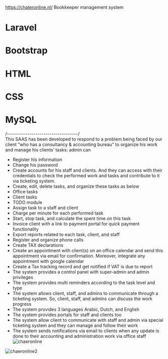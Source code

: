 https://chateronline.nl/
Bookkeeper management system
# Laravel
# Bootstrap
# HTML
# CSS
# MySQL
/-----------------------------------/<br>
This SAAS has been developed to respond to a problem being faced by our client “who has a consultancy & accounting bureau” to organize his work and manage his clients’ tasks: admin can 
- Register his information 
- Change his password
- Create accounts for his staff and clients. And they can access with their credentials to check the performed work and tasks and contribute to it via ticketing system.
- Create, edit, delete tasks, and organize these tasks as below
- Office tasks
- Client tasks
- TODO module
- Assign task to a staff and client
- Charge per minute for each performed task
- Start, stop task, and calculate the spent time on this task 
- Invoice client with a link to payment portal for quick payment functionality
- Export reports related to each task, client, and staff
- Register and organize phone calls
- Create TAX declarations
- Create an appointment with client(s) on an office calendar and send this appointment via email for confirmation. Moreover, integrate any appointment with google calendar
- Create a Tax tracking record and get notified if VAT is due to report 
- The system provides a control panel with super-admin and admin privileges 
- The system provides multi reminders according to the task level and type
- The system allows client, staff, and admins to communicate through a ticketing system. So, client, staff, and admins can discuss the work progress
- The system provides 3 languages Arabic, Dutch, and English
- The system provides portals for staff and clients too
- The system allow client to communicate with staff and admin via special ticketing system and they can manage and follow their work
- The system sends notifications via email to clients when any update is done to their accounting and administration work via office staff
![chaeronline](https://user-images.githubusercontent.com/35220325/189678479-5c051765-639f-431d-a208-c8c988f25d68.png)

![chaeronline2](https://user-images.githubusercontent.com/35220325/189678495-3e11d87f-87e1-49cb-a23e-f86c682d0698.png)
